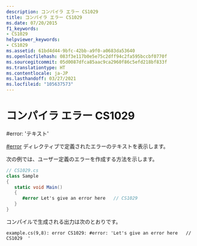 ```yaml
---
description: コンパイラ エラー CS1029
title: コンパイラ エラー CS1029
ms.date: 07/20/2015
f1_keywords:
- CS1029
helpviewer_keywords:
- CS1029
ms.assetid: 61bd4d44-9bfc-42bb-a9f0-a0683da53640
ms.openlocfilehash: 083f3e117b0e5e75c2dff94c2fa595bccbf0770f
ms.sourcegitcommit: 05d0087dfca85aac9ca2960f86c5efd218bf833f
ms.translationtype: HT
ms.contentlocale: ja-JP
ms.lasthandoff: 03/27/2021
ms.locfileid: "105637573"
---
```

# <a name="compiler-error-cs1029"></a>コンパイラ エラー CS1029

\#error: 'テキスト'

[#error](../preprocessor-directives.md#error-and-warning-information) ディレクティブで定義されたエラーのテキストを表示します。

次の例では、ユーザー定義のエラーを作成する方法を示します。

```csharp
// CS1029.cs
class Sample
{
   static void Main()
   {
      #error Let's give an error here   // CS1029
   }
}
```

コンパイルで生成される出力は次のとおりです。

```console
example.cs(9,8): error CS1029: #error: 'Let's give an error here   // CS1029  '
```
